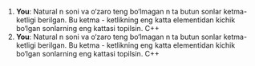 1. **You**: Natural n soni va o‘zaro teng bo‘lmagan n ta butun sonlar ketma-ketligi berilgan. Bu ketma - ketlikning eng katta elementidan kichik bo‘lgan sonlarning eng kattasi topilsin. C++
2. **You**: Natural n soni va o‘zaro teng bo‘lmagan n ta butun sonlar ketma-ketligi berilgan. Bu ketma - ketlikning eng katta elementidan kichik bo‘lgan sonlarning eng kattasi topilsin. C++